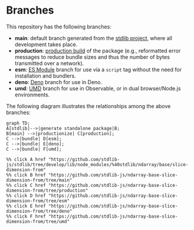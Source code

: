 <!--

@license Apache-2.0

Copyright (c) 2022 The Stdlib Authors.

Licensed under the Apache License, Version 2.0 (the "License");
you may not use this file except in compliance with the License.
You may obtain a copy of the License at

    http://www.apache.org/licenses/LICENSE-2.0

Unless required by applicable law or agreed to in writing, software
distributed under the License is distributed on an "AS IS" BASIS,
WITHOUT WARRANTIES OR CONDITIONS OF ANY KIND, either express or implied.
See the License for the specific language governing permissions and
limitations under the License.

-->

# Branches

This repository has the following branches:

-   **main**: default branch generated from the [stdlib project][stdlib-url], where all development takes place.
-   **production**: [production build][production-url] of the package (e.g., reformatted error messages to reduce bundle sizes and thus the number of bytes transmitted over a network).
-   **esm**: [ES Module][esm-url] branch for use via a `script` tag without the need for installation and bundlers.
-   **deno**: [Deno][deno-url] branch for use in Deno.
-   **umd**: [UMD][umd-url] branch for use in Observable, or in dual browser/Node.js environments.

The following diagram illustrates the relationships among the above branches:

```mermaid
graph TD;
A[stdlib]-->|generate standalone package|B;
B[main] -->|productionize| C[production];
C -->|bundle| D[esm];
C -->|bundle| E[deno];
C -->|bundle| F[umd];

%% click A href "https://github.com/stdlib-js/stdlib/tree/develop/lib/node_modules/%40stdlib/ndarray/base/slice-dimension-from"
%% click B href "https://github.com/stdlib-js/ndarray-base-slice-dimension-from/tree/main"
%% click C href "https://github.com/stdlib-js/ndarray-base-slice-dimension-from/tree/production"
%% click D href "https://github.com/stdlib-js/ndarray-base-slice-dimension-from/tree/esm"
%% click E href "https://github.com/stdlib-js/ndarray-base-slice-dimension-from/tree/deno"
%% click F href "https://github.com/stdlib-js/ndarray-base-slice-dimension-from/tree/umd"
```

[stdlib-url]: https://github.com/stdlib-js/stdlib/tree/develop/lib/node_modules/%40stdlib/ndarray/base/slice-dimension-from
[production-url]: https://github.com/stdlib-js/ndarray-base-slice-dimension-from/tree/production
[deno-url]: https://github.com/stdlib-js/ndarray-base-slice-dimension-from/tree/deno
[umd-url]: https://github.com/stdlib-js/ndarray-base-slice-dimension-from/tree/umd
[esm-url]: https://github.com/stdlib-js/ndarray-base-slice-dimension-from/tree/esm